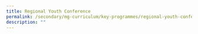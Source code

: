 ```yaml
---
title: Regional Youth Conference
permalink: /secondary/mg-curriculum/key-programmes/regional-youth-conference/
description: ""
---
```


